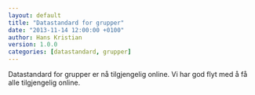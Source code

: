 ```yaml
---
layout: default
title: "Datastandard for grupper"
date: "2013-11-14 12:00:00 +0100"
author: Hans Kristian
version: 1.0.0
categories: [datastandard, grupper]
---
```


Datastandard for grupper er nå tilgjengelig online. Vi har god flyt med å få
alle tilgjengelig online.

